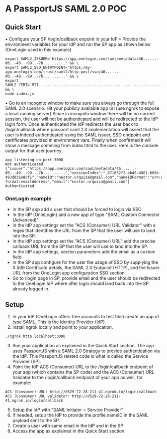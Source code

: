 # A PassportJS SAML 2.0 POC

## Quick Start
• Configure your SP /login/callback enpoint in your IdP
• Provide the environment variables for your IdP and run the SP app as shown below (OneLogin used in this example)
```
export SAML2_ISSUER='https://app.onelogin.com/saml/metadata/46......-d0..-49..-99..-7b..........' && \
export SAML2_SSO_ENTRYPOINT='https:/my-app.onelogin.com/trust/saml2/http-post/sso/46......-d0..-49..-99..-7b..........' && \
export SAML2_CERT='MII....................................................................................FKA==' && \
node index.js
```
• Go to an incognito window to make sure you always go through the full SAML 2.0 scenario: Hit your publicly available app url (use ngrok to expose a local running server) Since in incognito window there will be no current session, the user will not be authenticated and will be redirected to the IdP login form. Once authenticated the IdP redirects the user back to /login/callback where passport saml 2.0 implementation will assert that the user is indeed authenticated using the SAML issuer, SSO endpoint and certificates provided in environment vars. Finally when confirmed it will show a message comming from index.html to the user. Here is the console output for that user journey:
```
app listening on port 3000
Not authenticated
{"issuer":"https://app.onelogin.com/saml/metadata/46......-d0..-49..-99..-7b..........","sessionIndex":"_871052f2-4b45-4981-b08c-493d031e8cf1","nameID":"nestor.urquiza@gmail.com","nameIDFormat":"urn:oasis:names:tc:SAML:1.1:nameid-format:emailAddress","email":"nestor.urquiza@gmail.com"}
Authenticated
```

### OneLogin example
- In the SP app add a user that should be forced to login via SSO
- In the IdP (OnleLogin) add a new app of type "SAML Custom Connector (Advanced)" 
- In the IdP app settings set the "ACS (Consumer) URL Validator" with a regex that identifies the URL from the SP that the user will use to land into the SP.
- In the IdP app settings set the "ACS (Consumer) URL" add the precise callback URL from the SP that the user will use to land into the SP.
- In the IdP app settings, section parameters add the email as a custom field.
- In the SP app configure for the user the usage of SSO by supplying the X.509 Certificate details, the SAML 2.0 Endpoint (HTTP), and the Issuer URL from the OneLogin app configuration SSO section.
- Go to /login page in SP, provide email and the user should be redirected to the OneLogin IdP where after login should land back into the SP already logged in.

## Setup
1. In your IdP (OneLogin offers free accounts to test this) create an app of type SAML. This is the Identity Provider (IdP).
2. install ngrok locally and point to your application.
```
./ngrok http localhost:3000
```
3. Run your application as explained in the Quick Start section. The app uses PassportJS with a SAML 2.0 Strategy to provide authentication via the IdP. This PassportJS related code is what is called the Service Provider (SP).
4. Point the IdP ACS (Consumer) URL to the /login/callback endpoint of your app (which contains the SP code) and the ACS (Consumer) URL Validator to the /login/callback endpoint of your app as well, for example:
```
ACS (Consumer) URL: http://d529-72-28-211-41.ngrok.io/login/callback
ACS (Consumer) URL validator: http://d529-72-28-211-41.ngrok.io/login/callback
```
5. Setup the IdP with "SAML initiator = Service Provider"
6. If needed, setup the IdP to provide the  profile.nameID in the SAML payload sent to the SP.
7. Create a user with same email in the IdP and in the SP
8. Access the app as explained in the Quick Start section

